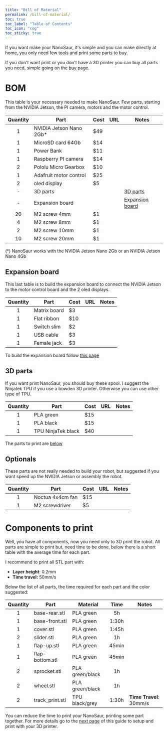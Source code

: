 ```yaml
---
title: "Bill of Material"
permalink: /bill-of-material/
toc: true
toc_label: "Table of Contents"
toc_icon: "cog"
toc_sticky: true
---
```


If you want make your NanoSaur, it's simple and you can make directly at home, you only need few tools and print some parts to buy.

If you don't want print or you don't have a 3D printer you can buy all parts you need, simple going on the [buy](/buy) page.

# BOM

This table is your necessary needed to make NanoSaur. Few parts, starting from the NVIDIA Jetson, the PI camera, motors and the motor control.

| Quantity | Part                    | Cost | URL | Notes |
|:--------:|-------------------------|------|-----|-------|
| 1        | NVIDIA Jetson Nano 2Gb* | $49  |     |       |
| 1        | MicroSD card 64Gb       | $14  |     |       |
| 1        | Power Bank              | $11  |     |       |
| 1        | Raspberry PI camera     | $14  |     |       |
| 2        | Pololu Micro Gearbox    | $10  |     |       |
| 1        | Adafruit motor control  | $25  |     |       |
| 2        | oled display            | $5   |     |       |
| -        | 3D parts                |      |     | [3D parts](#3d-parts) |
| -        | Expansion board         |      |     | [Expansion board](#expansion-board) |
| 20       | M2 screw 4mm            | $1   |     |       |
| 4        | M2 screw 8mm            | $1   |     |       |
| 2        | M2 screw 10mm           | $1   |     |       |
| 10       | M2 screw 20mm           | $1   |     |       |

(*) NanoSaur works with the NVIDIA Jetson Nano 2Gb or an NVIDIA Jetson Nano 4Gb

## Expansion board

This last table is to build the expansion board to connect the NVIDIA Jetson to the motor control board and the 2 oled displays.

| Quantity | Part                    | Cost | URL | Notes |
|:--------:|-------------------------|------|-----|-------|
| 1        | Matrix board            | $3   |     |       |
| 1        | Flat ribbon             | $10  |     |       |
| 1        | Switch slim             | $2   |     |       |
| 1        | USB cable               | $3   |     |       |
| 1        | Female jack             | $3   |     |       |

To build the expansion board follow [this page](04-expansion-board)

## 3D parts

If you want print NanoSaur, you should buy these spool. I suggest the Ninjatek TPU if you use a bowden 3D printer. Otherwise you can use other type of TPU.

| Quantity | Part                | Cost | URL | Notes |
|:--------:|---------------------|------|-----|-------|
| 1        | PLA green           | $15  |     |       |
| 1        | PLA black           | $15  |     |       |
| 1        | TPU NinjaTek black  | $40  |     |       |

The parts to print are [below](#components-to-print)

## Optionals

These parts are not really needed to build your robot, but suggested if you want speed up the NVIDIA Jetson or assembly the robot.

| Quantity | Part                | Cost | URL | Notes |
|:--------:|---------------------|------|-----|-------|
| 1        | Noctua 4x4cm fan    | $15  |     |       |
| 1        | M2 screwdriver      | $5   |     |       |

# Components to print

Well, you have all components, now you need only to 3D print the robot. All parts are simple to print but, need time to be done, below there is a short table with the average time for each part.

I recommend to print all STL part with:
* **Layer height**: 0.2mm
* **Time travel:** 50mm/s

Below the list of all parts, the time required for each part and the color suggested:

| Quantity | Part            | Material        | Time  | Notes |
|:--------:|-----------------|-----------------|:-----:|-------|
| 1        | base-rear.stl   | PLA green       | 5h    |       |
| 1        | base-front.stl  | PLA green       | 1:30h |       |
| 1        | cover.stl       | PLA green       | 1:45h |       |
| 2        | slider.stl      | PLA green       | 1h    |       |
| 1        | flap-up.stl     | PLA green       | 45min |       |
| 1        | flap-bottom.stl | PLA green       | 45min |       |
| 2        | sprocket.stl    | PLA green/black | 1h    |       |
| 2        | wheel.stl       | PLA green/black | 1h    |       |
| 2        | track_print.stl | TPU black/grey  | 1:30h | **Time Travel**: 30mm/s |

You can reduce the time to print your NanoSaur, printing some part together. For more details go to the [next page](/3d-print) of this guide to setup and print with your 3D printer.

